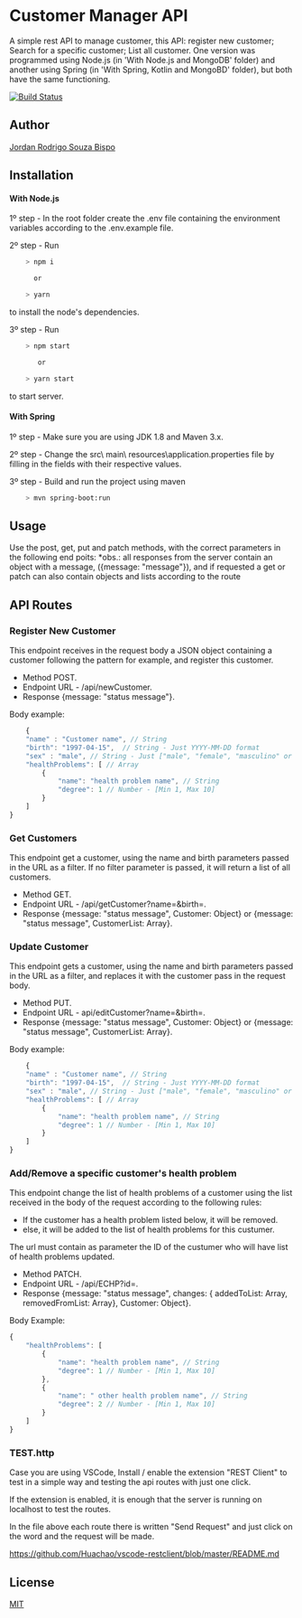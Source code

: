 # Customer Manager API

A simple rest API to manage customer, this API: register new customer; Search for a specific customer; List all customer.
One version was programmed using Node.js (in 'With Node.js and MongoDB' folder) and another using Spring (in 'With Spring, Kotlin and MongoBD' folder), but both have the same functioning.

[![Build Status](https://img.shields.io/appveyor/ci/thiagoloureiro/netcore-jwt-integrator-extension/master.svg)](https://ci.appveyor.com/project/thiagoloureiro/netcore-jwt-integrator-extension) 

## Author
<a href="https://jordanbispo.com.br">Jordan Rodrigo Souza Bispo</a>

## Installation

#### With Node.js

1º step - In the root folder create the .env file containing the environment variables according to the .env.example file.

2º step - Run
```bash 
    > npm i 

      or

    > yarn
```
to install the node's dependencies.

3º step - Run 
```bash 
    > npm start 

       or

    > yarn start
``` 

to start server.

#### With Spring

1º step - Make sure you are using JDK 1.8 and Maven 3.x.

2º step - Change the src\ main\ resources\application.properties file by filling in the fields with their respective values.

3º step - Build and run the project using maven
```bash
    > mvn spring-boot:run 
```

## Usage
 
Use the post, get, put and patch methods, with the correct parameters in the following end poits:
    *obs.: all responses from the server contain an object with a message, ({message: "message"}), and if requested a get or patch can also contain objects and lists according to the route

## API Routes 

### Register New Customer

This endpoint receives in the request body a JSON object containing a customer following the pattern for example, and register this customer.

* Method POST.
* Endpoint URL - /api/newCustomer.
* Response {message: "status message"}.

Body example:
```javascript
    {
    "name" : "Customer name", // String
    "birth": "1997-04-15",  // String - Just YYYY-MM-DD format
    "sex" : "male", // String - Just ["male", "female", "masculino" or "feminino"] 
    "healthProblems": [ // Array
        {
            "name": "health problem name", // String
            "degree": 1 // Number - [Min 1, Max 10]
        }
    ]
}
```

### Get Customers

This endpoint get a customer, using the name and birth parameters passed in the URL as a filter.
If no filter parameter is passed, it will return a list of all customers.
  
* Method GET.
* Endpoint URL - /api/getCustomer?name=&birth=.
* Response {message: "status message", Customer: Object} or {message: "status message", CustomerList: Array}.

### Update Customer

This endpoint gets a customer, using the name and birth parameters passed in the URL as a filter, and replaces it with the customer pass in the request body.
  
* Method PUT.
* Endpoint URL - api/editCustomer?name=&birth=.
* Response {message: "status message", Customer: Object} or {message: "status message", CustomerList: Array}.
    
Body example:
```javascript
    {
    "name" : "Customer name", // String
    "birth": "1997-04-15",  // String - Just YYYY-MM-DD format
    "sex" : "male", // String - Just ["male", "female", "masculino" or "feminino"] 
    "healthProblems": [ // Array
        {
            "name": "health problem name", // String
            "degree": 1 // Number - [Min 1, Max 10]
        }
    ]
}
```

### Add/Remove a specific customer's health problem 

This endpoint change the list of health problems of a customer using the list received in the body of the request according to the following rules:

* If the customer has a health problem listed below, it will be removed.
* else, it will be added to the list of health problems for this custumer.

The url must contain as parameter the ID of the custumer who will have list of health problems updated.

* Method PATCH.  
* Endpoint URL - /api/ECHP?id=.  
* Response {message: "status message", changes: { addedToList: Array, removedFromList: Array}, Customer: Object}.

Body Example:
```javascript
{
    "healthProblems": [
        {
            "name": "health problem name", // String
            "degree": 1 // Number - [Min 1, Max 10]
        },
        {
            "name": " other health problem name", // String
            "degree": 2 // Number - [Min 1, Max 10]
        }
    ]
}
```

### TEST.http
Case you are using VSCode, Install / enable the extension "REST Client" to test in a simple way and testing the api routes with just one click.

If the extension is enabled, it is enough that the server is running on localhost to test the routes.

In the file above each route there is written "Send Request"
and just click on the word and the request will be made.

https://github.com/Huachao/vscode-restclient/blob/master/README.md



## License
[MIT](https://choosealicense.com/licenses/mit/)